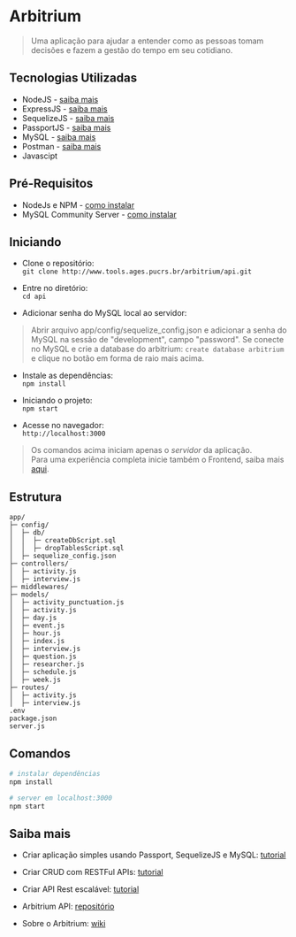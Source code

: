 # Arbitrium

> Uma aplicação para ajudar a entender como as pessoas tomam decisões e fazem a gestão do tempo em seu cotidiano.

## Tecnologias Utilizadas
- NodeJS - [saiba mais](https://nodejs.org/en/docs/)
- ExpressJS - [saiba mais](https://expressjs.com/)
- SequelizeJS - [saiba mais](http://docs.sequelizejs.com/)
- PassportJS - [saiba mais](http://www.passportjs.org/)
- MySQL - [saiba mais](https://www.mysql.com/)
- Postman - [saiba mais](https://www.getpostman.com/)
- Javascipt 

## Pré-Requisitos
- NodeJs e NPM - [como instalar](https://www.npmjs.com/get-npm)
- MySQL Community Server - [como instalar](https://dev.mysql.com/downloads/)


## Iniciando
- Clone o repositório:  
`git clone http://www.tools.ages.pucrs.br/arbitrium/api.git`

- Entre no diretório:  
`cd api`

- Adicionar senha do MySQL local ao servidor:
> Abrir arquivo app/config/sequelize_config.json e adicionar a senha do MySQL na sessão de "development", campo "password".
> Se conecte no MySQL e crie a database do arbitrium: `create database arbitrium` e clique no botão em forma de raio mais acima. 

- Instale as dependências:  
`npm install`

- Iniciando o projeto:  
`npm start`

- Acesse no navegador:  
`http://localhost:3000`


> Os comandos acima iniciam apenas o *servidor* da aplicação.  
> Para uma experiência completa inicie também o Frontend, saiba mais [aqui](http://www.tools.ages.pucrs.br/arbitrium/web).

## Estrutura

```
app/
├─ config/
│  ├─ db/
│  │  ├─ createDbScript.sql
│  │  ├─ dropTablesScript.sql
│  ├─ sequelize_config.json
├─ controllers/
│  ├─ activity.js
│  ├─ interview.js
├─ middlewares/
├─ models/
│  ├─ activity_punctuation.js
│  ├─ activity.js
│  ├─ day.js
│  ├─ event.js
│  ├─ hour.js
│  ├─ index.js
│  ├─ interview.js
│  ├─ question.js
│  ├─ researcher.js
│  ├─ schedule.js
│  ├─ week.js
├─ routes/
│  ├─ activity.js
│  ├─ interview.js
.env
package.json
server.js
```

## Comandos

``` bash
# instalar dependências
npm install

# server em localhost:3000
npm start
```

## Saiba mais
- Criar aplicação simples usando Passport, SequelizeJS e MySQL: [tutorial](https://code.tutsplus.com/tutorials/using-passport-with-sequelize-and-mysql--cms-27537)

- Criar CRUD com RESTFul APIs: [tutorial](https://www.callicoder.com/node-js-express-mongodb-restful-crud-api-tutorial/)

- Criar API Rest escalável: [tutorial](https://codeburst.io/build-a-rest-api-for-node-mysql-2018-jwt-6957bcfc7ac9)

- Arbitrium API: [repositório](http://www.tools.ages.pucrs.br/arbitrium/api)

- Sobre o Arbitrium: [wiki](http://www.tools.ages.pucrs.br/arbitrium/api/wikis/home)
